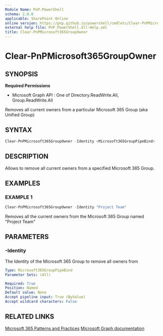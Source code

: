 ```yaml
---
Module Name: PnP.PowerShell
schema: 2.0.0
applicable: SharePoint Online
online version: https://pnp.github.io/powershell/cmdlets/Clear-PnPMicrosoft365GroupOwner.html
external help file: PnP.PowerShell.dll-Help.xml
title: Clear-PnPMicrosoft365GroupOwner
---
```

  
# Clear-PnPMicrosoft365GroupOwner

## SYNOPSIS

**Required Permissions**

  * Microsoft Graph API : One of Directory.ReadWrite.All, Group.ReadWrite.All

Removes all current owners from a particular Microsoft 365 Group (aka Unified Group)

## SYNTAX

```powershell
Clear-PnPMicrosoft365GroupOwner -Identity <Microsoft365GroupPipeBind> [<CommonParameters>]
```

## DESCRIPTION

Allows to remove all current owners from a specified Microsoft 365 Group.

## EXAMPLES

### EXAMPLE 1
```powershell
Clear-PnPMicrosoft365GroupOwner -Identity "Project Team"
```

Removes all the current owners from the Microsoft 365 Group named "Project Team"

## PARAMETERS

### -Identity
The Identity of the Microsoft 365 Group to remove all owners from

```yaml
Type: Microsoft365GroupPipeBind
Parameter Sets: (All)

Required: True
Position: Named
Default value: None
Accept pipeline input: True (ByValue)
Accept wildcard characters: False
```

## RELATED LINKS

[Microsoft 365 Patterns and Practices](https://aka.ms/m365pnp)
[Microsoft Graph documentation](https://docs.microsoft.com/graph/api/group-delete-owners)